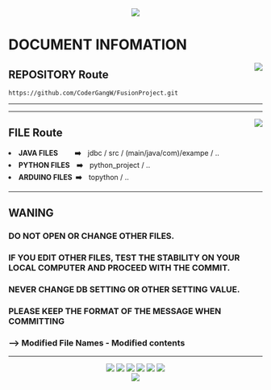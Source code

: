 <div align ="center">
    <img src="https://capsule-render.vercel.app/api?type=waving&color=8A2BE2&height=200&section=header&text=Fusion_Project&fontSize=75&fontColor=FFFFFF&animation=fadeIn"/>
</div>

<div align = "left">
  
  # DOCUMENT INFOMATION
  
  <img align="right" src="https://github-readme-stats.vercel.app/api/top-langs/?username=CoderGangW&layout=compact&&theme=cobalt">
  
  ## REPOSITORY Route
    
    https://github.com/CoderGangW/FusionProject.git
  
  ---
  
  ***
  
  <img align="right" src="https://github-readme-stats.vercel.app/api?username=CoderGangW&show_icons=true&&theme=cobalt">
  
  ## FILE Route
  
  <li><strong>JAVA FILES&nbsp&nbsp&nbsp&nbsp&nbsp&nbsp&nbsp&nbsp&nbsp&nbsp➡️&nbsp&nbsp&nbsp&nbsp</strong>jdbc / src /  (main/java/com)/exampe / ..</li>
  <li><strong>PYTHON FILES&nbsp&nbsp&nbsp&nbsp➡️&nbsp&nbsp&nbsp&nbsp</strong>python_project / ..</li>
  <li><strong>ARDUINO FILES&nbsp&nbsp➡️&nbsp&nbsp&nbsp&nbsp</strong>topython / ..</li>
  
  ---
  
  ## WANING
  
  ### DO NOT OPEN OR CHANGE OTHER FILES.

  ### IF YOU EDIT OTHER FILES, TEST THE STABILITY ON YOUR LOCAL COMPUTER AND PROCEED WITH THE COMMIT.

  ### NEVER CHANGE DB SETTING OR OTHER SETTING VALUE.

  ### PLEASE KEEP THE FORMAT OF THE MESSAGE WHEN COMMITTING

  ### --> Modified File Names - Modified contents
    
</div>

---

<div align="center">
	<img src="https://img.shields.io/badge/Eclipse-2C2255?style=flat&logo=eclipseide&logoColor=white" />
	<img src="https://img.shields.io/badge/Vscode-007ACC?style=flat&logo=visualstudiocode&logoColor=white" />
	<img src="https://img.shields.io/badge/Mysql-4479A1?style=flat&logo=mysql&logoColor=white" />
   	<img src="https://img.shields.io/badge/Python-3776AB?style=flat&logo=python&logoColor=white" />
    	<img src="https://img.shields.io/badge/Arduino-00979D?style=flat&logo=arduino&logoColor=white" />
    	<img src="https://img.shields.io/badge/Unity-FFFFFF?style=flat&logo=unity&logoColor=black" />
</div>
    
<div align ="center">
  <img src="https://capsule-render.vercel.app/api?type=waving&color=8A2BE2&height=150&section=footer&fontSize=40&fontColor=FF00FF&animation=fadeIn"/>
</div>
